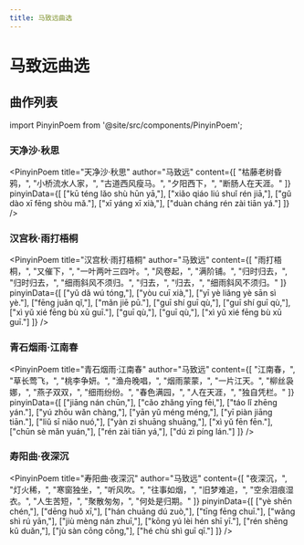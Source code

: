 ```yaml
---
title: 马致远曲选
---
```


# 马致远曲选

## 曲作列表

import PinyinPoem from '@site/src/components/PinyinPoem';

<div className="poem-title-hidden">

### 天净沙·秋思

</div>

<PinyinPoem 
  title="天净沙·秋思" 
  author="马致远"
  content={[
    "枯藤老树昏鸦，",
    "小桥流水人家，",
    "古道西风瘦马。",
    "夕阳西下，",
    "断肠人在天涯。"
  ]}
  pinyinData={[
    ["kū téng lǎo shù hūn yā,"],
    ["xiǎo qiáo liú shuǐ rén jiā,"],
    ["gǔ dào xī fēng shòu mǎ."],
    ["xī yáng xī xià,"],
    ["duàn cháng rén zài tiān yá."]
  ]}
/>

<div className="poem-title-hidden">

### 汉宫秋·雨打梧桐

</div>

<PinyinPoem 
  title="汉宫秋·雨打梧桐" 
  author="马致远"
  content={[
    "雨打梧桐，",
    "又催下，",
    "一叶两叶三四叶。",
    "风卷起，",
    "满阶铺。",
    "归时归去，",
    "归时归去，",
    "细雨斜风不须归。",
    "归去，",
    "归去，",
    "细雨斜风不须归。"
  ]}
  pinyinData={[
    ["yǔ dǎ wú tóng,"],
    ["yòu cuī xià,"],
    ["yī yè liǎng yè sān sì yè."],
    ["fēng juǎn qǐ,"],
    ["mǎn jiē pū."],
    ["guī shí guī qù,"],
    ["guī shí guī qù,"],
    ["xì yǔ xié fēng bù xū guī."],
    ["guī qù,"],
    ["guī qù,"],
    ["xì yǔ xié fēng bù xū guī."]
  ]}
/>

<div className="poem-title-hidden">

### 青石烟雨·江南春

</div>

<PinyinPoem 
  title="青石烟雨·江南春" 
  author="马致远"
  content={[
    "江南春，",
    "草长莺飞，",
    "桃李争妍。",
    "渔舟晚唱，",
    "烟雨蒙蒙，",
    "一片江天。",
    "柳丝袅娜，",
    "燕子双双，",
    "细雨纷纷。",
    "春色满园，",
    "人在天涯，",
    "独自凭栏。"
  ]}
  pinyinData={[
    ["jiāng nán chūn,"],
    ["cǎo zhǎng yīng fēi,"],
    ["táo lǐ zhēng yán."],
    ["yú zhōu wǎn chàng,"],
    ["yān yǔ méng méng,"],
    ["yī piàn jiāng tiān."],
    ["liǔ sī niǎo nuó,"],
    ["yàn zi shuāng shuāng,"],
    ["xì yǔ fēn fēn."],
    ["chūn sè mǎn yuán,"],
    ["rén zài tiān yá,"],
    ["dú zì píng lán."]
  ]}
/>

<div className="poem-title-hidden">

### 寿阳曲·夜深沉

</div>

<PinyinPoem 
  title="寿阳曲·夜深沉" 
  author="马致远"
  content={[
    "夜深沉，",
    "灯火稀，",
    "寒窗独坐，",
    "听风吹。",
    "往事如烟，",
    "旧梦难追，",
    "空余泪痕湿衣。",
    "人生苦短，",
    "聚散匆匆，",
    "何处是归期。"
  ]}
  pinyinData={[
    ["yè shēn chén,"],
    ["dēng huǒ xī,"],
    ["hán chuāng dú zuò,"],
    ["tīng fēng chuī."],
    ["wǎng shì rú yān,"],
    ["jiù mèng nán zhuī,"],
    ["kōng yú lèi hén shī yī."],
    ["rén shēng kǔ duǎn,"],
    ["jù sàn cōng cōng,"],
    ["hé chù shì guī qī."]
  ]}
/> 